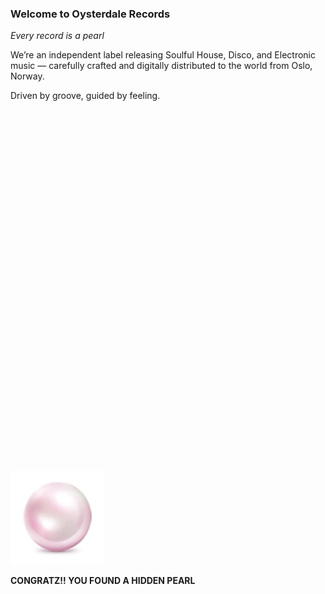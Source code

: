 ### Welcome to Oysterdale Records

*Every record is a pearl*

We’re an independent label releasing Soulful House, Disco, and Electronic music — carefully crafted and digitally distributed to the world from Oslo, Norway.

Driven by groove, guided by feeling.

<br>

<br>

<br>

<br>

<br>

<br>

<br>

<br>

<br>

<br>

<br>

<br>

<br>

<br>

<br>

<br>

<br>

<br>

<br>
<br>

<br>

<br>

<br>

<br>
<br>

<br>

<br>

<br>

<br>
<br>

<br>

<br>

<br>

<br>

<img src="/images/pearl.png" alt="Hidden Pearl" width="150" />

**CONGRATZ!! YOU FOUND A HIDDEN PEARL**